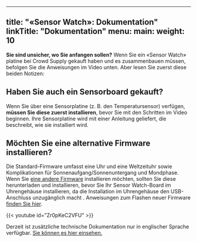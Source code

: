 
---
title: "«Sensor Watch»: Dokumentation"
linkTitle: "Dokumentation"
menu:
  main:
    weight: 10
---
**Sie sind unsicher, wo Sie anfangen sollen?** Wenn Sie ein «Sensor Watch» platine bei Crowd Supply gekauft haben und es zusammenbauen müssen, befolgen Sie die Anweisungen im Video unten. Aber lesen Sie zuerst diese beiden Notizen:

Haben Sie auch ein Sensorboard gekauft?
---------------------------------------

Wenn Sie über eine Sensorplatine (z. B. den Temperatursensor) verfügen, **müssen Sie diese zuerst installieren**, bevor Sie mit den Schritten im Video beginnen. Ihre Sensorplatine wird mit einer Anleitung geliefert, die beschreibt, wie sie installiert wird.

Möchten Sie eine alternative Firmware installieren?
---------------------------------------------------

Die Standard-Firmware umfasst eine Uhr und eine Weltzeituhr sowie Komplikationen für Sonnenaufgang/Sonnenuntergang und Mondphase. Wenn Sie [eine andere Firmware](/docs/firmware/prebuilt/) installieren möchten, sollten Sie diese herunterladen und installieren, bevor Sie Ihr Sensor Watch-Board im Uhrengehäuse installieren, da die Installation im Uhrengehäuse den USB-Anschluss unzugänglich macht . Anweisungen zum Flashen neuer Firmware [finden Sie hier](/docs/firmware/flashing/).

{{< youtube id="Zr0pKeC2VFU" >}}

Derzeit ist zusätzliche technische Dokumentation nur in englischer Sprache verfügbar. [Sie können es hier einsehen.](/docs/)
